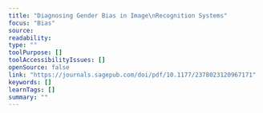 ```yaml
---
title: "Diagnosing Gender Bias in Image\nRecognition Systems"
focus: "Bias"
source: 
readability: 
type: ""
toolPurpose: []
toolAccessibilityIssues: []
openSource: false
link: "https://journals.sagepub.com/doi/pdf/10.1177/2378023120967171"
keywords: []
learnTags: []
summary: ""
---
```


